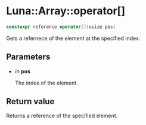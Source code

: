 # Luna::Array::operator[]

```c++
constexpr reference operator[](usize pos)
```

Gets a refernece of the element at the specified index. 



## Parameters
* *in* **pos**

    The index of the element. 

## Return value
Returns a reference of the specified element. 

